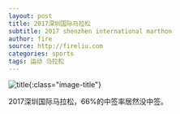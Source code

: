 ```yaml
---
layout: post
title: 2017深圳国际马拉松
subtitle: 2017 shenzhen international marthon
author: fire
source: http://fireliu.com
categories: sports 
tags: 运动 马拉松
---
```


![title](https://image.sideproject.cn/titlex/title_009.jpg){:class="image-title"}

2017深圳国际马拉松，66%的中签率居然没中签。

